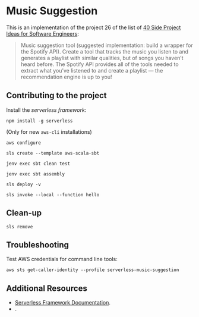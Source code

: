# Music Suggestion

This is an implementation of the project 26 of the list of [40 Side Project Ideas for Software Engineers](https://www.codementor.io/@npostolovski/40-side-project-ideas-for-software-engineers-g8xckyxef):

> Music suggestion tool (suggested implementation: build a wrapper for the Spotify API). Create a tool that tracks the music you listen to and generates a playlist with similar qualities, but of songs you haven’t heard before. The Spotify API provides all of the tools needed to extract what you’ve listened to and create a playlist — the recommendation engine is up to you!

## Contributing to the project

Install the _serverless framework_:

```shell script
npm install -g serverless
```

(Only for new `aws-cli` installations)
```shell script
aws configure
```

```shell script
sls create --template aws-scala-sbt
```

```shell script
jenv exec sbt clean test
```

```shell script
jenv exec sbt assembly
```

```shell script
sls deploy -v
```

```shell script
sls invoke --local --function hello
```

## Clean-up

```shell script
sls remove
```

## Troubleshooting

Test AWS credentials for command line tools:

```shell script
aws sts get-caller-identity --profile serverless-music-suggestion
```

## Additional Resources

* [Serverless Framework Documentation](https://www.serverless.com/framework/docs/).
* []().
